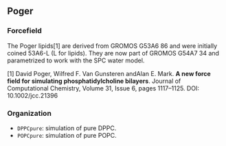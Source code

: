 ## Poger

### Forcefield

The Poger lipids[1] are derived from GROMOS G53A6 86 and were initially coined 53A6-L (L for lipids). They are now part of GROMOS G54A7 34 and parametrized to work with the SPC water model. 

[1] David Poger, Wilfred F. Van Gunsteren andAlan E. Mark. **A new force field for simulating phosphatidylcholine bilayers**. Journal of Computational Chemistry, Volume 31, Issue 6, pages 1117–1125. DOI: 10.1002/jcc.21396

### Organization

- `DPPCpure`: simulation of pure DPPC.
- `POPCpure`: simulation of pure POPC.